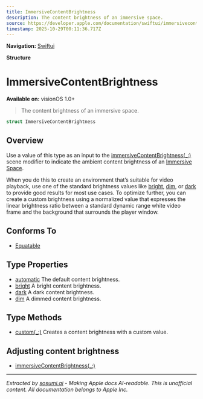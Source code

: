 ```yaml
---
title: ImmersiveContentBrightness
description: The content brightness of an immersive space.
source: https://developer.apple.com/documentation/swiftui/immersivecontentbrightness
timestamp: 2025-10-29T00:11:36.717Z
---
```


**Navigation:** [Swiftui](/documentation/swiftui)

**Structure**

# ImmersiveContentBrightness

**Available on:** visionOS 1.0+

> The content brightness of an immersive space.

```swift
struct ImmersiveContentBrightness
```

## Overview

Use a value of this type as an input to the [immersiveContentBrightness(_:)](/documentation/swiftui/scene/immersivecontentbrightness(_:)) scene modifier to indicate the ambient content brightness of an [Immersive Space](/documentation/swiftui/immersivespace).

When you do this to create an environment that’s suitable for video playback, use one of the standard brightness values like [bright](/documentation/swiftui/immersivecontentbrightness/bright), [dim](/documentation/swiftui/immersivecontentbrightness/dim), or [dark](/documentation/swiftui/immersivecontentbrightness/dark) to provide good results for most use cases. To optimize further, you can create a custom brightness using a normalized value that expresses the linear brightness ratio between a standard dynamic range white video frame and the background that surrounds the player window.

## Conforms To

- [Equatable](/documentation/Swift/Equatable)

## Type Properties

- [automatic](/documentation/swiftui/immersivecontentbrightness/automatic) The default content brightness.
- [bright](/documentation/swiftui/immersivecontentbrightness/bright) A bright content brightness.
- [dark](/documentation/swiftui/immersivecontentbrightness/dark) A dark content brightness.
- [dim](/documentation/swiftui/immersivecontentbrightness/dim) A dimmed content brightness.

## Type Methods

- [custom(_:)](/documentation/swiftui/immersivecontentbrightness/custom(_:)) Creates a content brightness with a custom value.

## Adjusting content brightness

- [immersiveContentBrightness(_:)](/documentation/swiftui/scene/immersivecontentbrightness(_:))

---

*Extracted by [sosumi.ai](https://sosumi.ai) - Making Apple docs AI-readable.*
*This is unofficial content. All documentation belongs to Apple Inc.*
